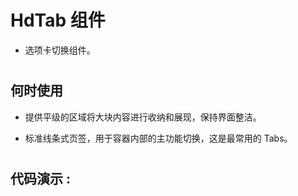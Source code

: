 # HdTab 组件
- 选项卡切换组件。


#

#

## 何时使用

- 提供平级的区域将大块内容进行收纳和展现，保持界面整洁。

- 标准线条式页签，用于容器内部的主功能切换，这是最常用的 Tabs。


#

#

## 代码演示 :
